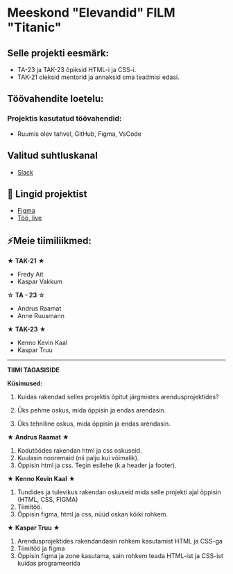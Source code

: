 # Meeskond "Elevandid" FILM "Titanic"

## Selle projekti eesmärk:
- TA-23 ja TAK-23 õpiksid HTML-i ja CSS-i.
- TAK-21 oleksid mentorid ja annaksid oma teadmisi edasi.

## Töövahendite loetelu:
### Projektis kasutatud töövahendid:
- Ruumis olev tahvel, GitHub, Figma, VsCode

## Valitud suhtluskanal
- [Slack](https://slack.com/)

 ## 📓 Lingid projektist
- [Figma](https://www.figma.com/file/ssSwfPAdyoLyLZZY8YxCTI/elevandid?type=design&node-id=0-1&mode=design)
- [Töö, live](https://elevandid.ta23raamat.itmajakas.ee/index.html)

## ⚡Meie tiimiliikmed:
★ **TAK-21** ★
- Fredy Ait
- Kaspar Vakkum

☆ **TA - 23** ☆
- Andrus Raamat
- Anne Ruusmann

★ **TAK-23** ★
- Kenno Kevin Kaal
- Kaspar Truu

-----------
**TIIMI TAGASISIDE**

**Küsimused:**
1. Kuidas rakendad selles projektis õpitut järgmistes arendusprojektides?


2. Üks pehme oskus, mida õppisin ja endas arendasin.


3. Üks tehniline oskus, mida õppisin ja endas arendasin.

★ **Andrus Raamat** ★
1. Kodutöödes rakendan html ja css oskuseid.
2. Kuulasin nooremaid (nii palju kui võimalik).
3. Õppisin html ja css. Tegin esilehe (k.a header ja footer).

★ **Kenno Kevin Kaal** ★
1. Tundides ja tulevikus rakendan oskuseid mida selle projekti ajal õppisin (HTML, CSS, FIGMA)
2. Tiimitöö.
3. Õppisin figma, html ja css, nüüd oskan kõiki rohkem.

★ **Kaspar Truu** ★
1. Arendusprojektides rakendandasin rohkem kasutamist HTML ja CSS-ga
2. Tiimitöö ja figma
3. Õppisin figma ja zone kasutama, sain rohkem teada HTML-ist ja CSS-ist kuidas programeerida 
